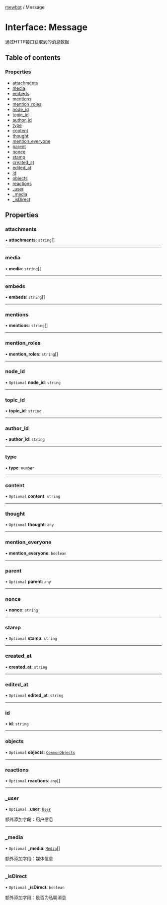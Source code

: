 [mewbot](../README.md) / Message

# Interface: Message

通过HTTP接口获取到的消息数据

## Table of contents

### Properties

- [attachments](Message.md#attachments)
- [media](Message.md#media)
- [embeds](Message.md#embeds)
- [mentions](Message.md#mentions)
- [mention\_roles](Message.md#mention_roles)
- [node\_id](Message.md#node_id)
- [topic\_id](Message.md#topic_id)
- [author\_id](Message.md#author_id)
- [type](Message.md#type)
- [content](Message.md#content)
- [thought](Message.md#thought)
- [mention\_everyone](Message.md#mention_everyone)
- [parent](Message.md#parent)
- [nonce](Message.md#nonce)
- [stamp](Message.md#stamp)
- [created\_at](Message.md#created_at)
- [edited\_at](Message.md#edited_at)
- [id](Message.md#id)
- [objects](Message.md#objects)
- [reactions](Message.md#reactions)
- [\_user](Message.md#_user)
- [\_media](Message.md#_media)
- [\_isDirect](Message.md#_isdirect)

## Properties

### attachments

• **attachments**: `string`[]

___

### media

• **media**: `string`[]

___

### embeds

• **embeds**: `string`[]

___

### mentions

• **mentions**: `string`[]

___

### mention\_roles

• **mention\_roles**: `string`[]

___

### node\_id

• `Optional` **node\_id**: `string`

___

### topic\_id

• **topic\_id**: `string`

___

### author\_id

• **author\_id**: `string`

___

### type

• **type**: `number`

___

### content

• `Optional` **content**: `string`

___

### thought

• `Optional` **thought**: `any`

___

### mention\_everyone

• **mention\_everyone**: `boolean`

___

### parent

• `Optional` **parent**: `any`

___

### nonce

• **nonce**: `string`

___

### stamp

• `Optional` **stamp**: `string`

___

### created\_at

• **created\_at**: `string`

___

### edited\_at

• `Optional` **edited\_at**: `string`

___

### id

• **id**: `string`

___

### objects

• `Optional` **objects**: [`CommonObjects`](CommonObjects.md)

___

### reactions

• `Optional` **reactions**: `any`[]

___

### \_user

• `Optional` **\_user**: [`User`](User.md)

额外添加字段：用户信息

___

### \_media

• `Optional` **\_media**: [`Media`](Media.md)[]

额外添加字段：媒体信息

___

### \_isDirect

• `Optional` **\_isDirect**: `boolean`

额外添加字段：是否为私聊消息
